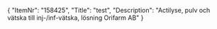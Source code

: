 {
  "ItemNr": "158425",
  "Title": "test",
  "Description": "Actilyse, pulv och vätska till inj-/inf-vätska, lösning Orifarm AB"
}